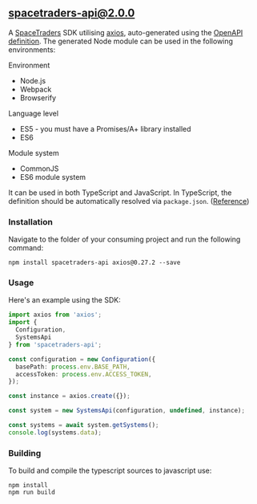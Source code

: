 ## spacetraders-api@2.0.0

A [SpaceTraders](https://spacetraders.io/) SDK utilising [axios](https://github.com/axios/axios), auto-generated using the [OpenAPI definition](https://docs.spacetraders.io/api-guide/open-api-spec). The generated Node module can be used in the following environments:

Environment
* Node.js
* Webpack
* Browserify

Language level
* ES5 - you must have a Promises/A+ library installed
* ES6

Module system
* CommonJS
* ES6 module system

It can be used in both TypeScript and JavaScript. In TypeScript, the definition should be automatically resolved via `package.json`. ([Reference](http://www.typescriptlang.org/docs/handbook/typings-for-npm-packages.html))

### Installation

Navigate to the folder of your consuming project and run the following command:

```
npm install spacetraders-api axios@0.27.2 --save
```

### Usage

Here's an example using the SDK:
```ts
import axios from 'axios';
import {
  Configuration,
  SystemsApi
} from 'spacetraders-api';

const configuration = new Configuration({
  basePath: process.env.BASE_PATH,
  accessToken: process.env.ACCESS_TOKEN,
});

const instance = axios.create({});

const system = new SystemsApi(configuration, undefined, instance);

const systems = await system.getSystems();
console.log(systems.data);
```

### Building

To build and compile the typescript sources to javascript use:
```
npm install
npm run build
```

